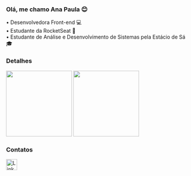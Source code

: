 ### Olá, me chamo Ana Paula 😊

<div>
  • Desenvolvedora Front-end 💻<br />
  • Estudante da RocketSeat 🚀<br />
  • Estudante de Análise e Desenvolvimento de Sistemas pela Estácio de Sá 🎓
 </div>

### Detalhes

<div>
  <img height="180em" src="https://github-readme-stats.vercel.app/api?username=nahblue&show_icons=true&theme=dark" />
  <img height="180em" src="https://github-readme-stats.vercel.app/api/top-langs/?username=nahblue&theme=dark&layout=compact" />
</div>

### Contatos

<a href="https://www.linkedin.com/in/ana-paula-costa-039b1181/"> <img src='https://img.shields.io/badge/LinkedIn-007785?style-for-the-badge&logo=linkedin&logoColor=white' alt='Linkedin' height='30' /> </a>

